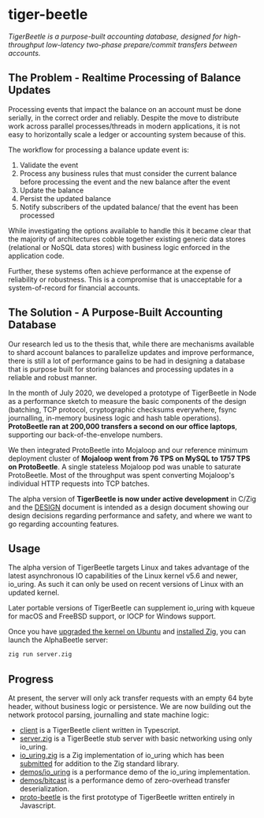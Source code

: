 # tiger-beetle

*TigerBeetle is a purpose-built accounting database, designed for high-throughput low-latency two-phase prepare/commit transfers between accounts.*

## The Problem - Realtime Processing of Balance Updates

Processing events that impact the balance on an account must be done serially, in the correct order and reliably. Despite the move to distribute work across parallel processes/threads in modern applications, it is not easy to horizontally scale a ledger or accounting system because of this.

The workflow for processing a balance update event is:
1. Validate the event
2. Process any business rules that must consider the current balance before processing the event and the new balance after the event
3. Update the balance
4. Persist the updated balance
5. Notify subscribers of the updated balance/ that the event has been processed

While investigating the options available to handle this it became clear that the majority of architectures cobble together existing generic data stores (relational or NoSQL data stores) with business logic enforced in the application code. 

Further, these systems often achieve performance at the expense of reliability or robustness. This is a compromise that is unacceptable for a system-of-record for financial accounts.

## The Solution - A Purpose-Built Accounting Database

Our research led us to the thesis that, while there are mechanisms available to shard account balances to parallelize updates and improve performance, there is still a lot of performance gains to be had in designing a database that is purpose built for storing balances and processing updates in a reliable and robust manner.

In the month of July 2020, we developed a prototype of TigerBeetle in Node as a performance sketch to measure the basic components of the design (batching, TCP protocol, cryptographic checksums everywhere, fsync journalling, in-memory business logic and hash table operations). **ProtoBeetle ran at 200,000 transfers a second on our office laptops**, supporting our back-of-the-envelope numbers.

We then integrated ProtoBeetle into Mojaloop and our reference minimum deployment cluster of **Mojaloop went from 76 TPS on MySQL to 1757 TPS on ProtoBeetle**. A single stateless Mojaloop pod was unable to saturate ProtoBeetle. Most of the throughput was spent converting Mojaloop's individual HTTP requests into TCP batches.

The alpha version of **TigerBeetle is now under active development** in C/Zig and the [DESIGN](./DESIGN.md) document is intended as a design document showing our design decisions regarding performance and safety, and where we want to go regarding accounting features.

## Usage

The alpha version of TigerBeetle targets Linux and takes advantage of the latest asynchronous IO capabilities of the Linux kernel v5.6 and newer, io_uring. As such it can only be used on recent versions of Linux with an updated kernel.

Later portable versions of TigerBeetle can supplement io_uring with kqueue for macOS and FreeBSD support, or IOCP for Windows support.

Once you have [upgraded the kernel on Ubuntu](./UPGRADE_UBUNTU_KERNEL.md) and [installed Zig](./INSTALL_ZIG.md), you can launch the AlphaBeetle server:

```bash
zig run server.zig
```

## Progress

At present, the server will only ack transfer requests with an empty 64 byte header, without business logic or persistence. We are now building out the network protocol parsing, journalling and state machine logic:

* [client](./client) is a TigerBeetle client written in Typescript.
* [server.zig](./server.zig) is a TigerBeetle stub server with basic networking using only io_uring.
* [io_uring.zig](./io_uring.zig) is a Zig implementation of io_uring which has been [submitted](https://github.com/ziglang/zig/pull/6356) for addition to the Zig standard library.
* [demos/io_uring](./demos/io_uring) is a performance demo of the io_uring implementation.
* [demos/bitcast](./demos/bitcast) is a performance demo of zero-overhead transfer deserialization.
* [proto-beetle](./proto-beetle) is the first prototype of TigerBeetle written entirely in Javascript.
